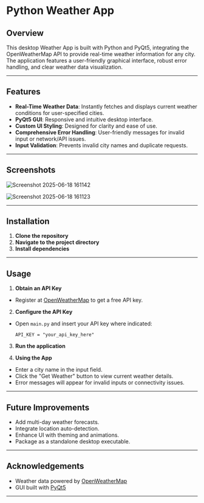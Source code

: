 # Python Weather App

## Overview  
This desktop Weather App is built with Python and PyQt5, integrating the OpenWeatherMap API to provide real-time weather information for any city. The application features a user-friendly graphical interface, robust error handling, and clear weather data visualization.

---

## Features  

- **Real-Time Weather Data**: Instantly fetches and displays current weather conditions for user-specified cities.
- **PyQt5 GUI**: Responsive and intuitive desktop interface.
- **Custom UI Styling**: Designed for clarity and ease of use.
- **Comprehensive Error Handling**: User-friendly messages for invalid input or network/API issues.
- **Input Validation**: Prevents invalid city names and duplicate requests.

---

## Screenshots  
![Screenshot 2025-06-18 161142](https://github.com/user-attachments/assets/b35d5fc8-5377-4588-b9bc-6701fb30c749)

![Screenshot 2025-06-18 161123](https://github.com/user-attachments/assets/49ca43ea-984a-449a-98e9-4847426b3edf)





---

## Installation  

1. **Clone the repository**
2. **Navigate to the project directory**
3. **Install dependencies**


---

## Usage  

1. **Obtain an API Key**  
- Register at [OpenWeatherMap](https://openweathermap.org/api) to get a free API key.

2. **Configure the API Key**  
- Open `main.py` and insert your API key where indicated:
  ```
  API_KEY = "your_api_key_here"
  ```

3. **Run the application**  

4. **Using the App**  
- Enter a city name in the input field.
- Click the "Get Weather" button to view current weather details.
- Error messages will appear for invalid inputs or connectivity issues.

---

## Future Improvements  

- Add multi-day weather forecasts.
- Integrate location auto-detection.
- Enhance UI with theming and animations.
- Package as a standalone desktop executable.

---

## Acknowledgements  

- Weather data powered by [OpenWeatherMap](https://openweathermap.org/)
- GUI built with [PyQt5](https://riverbankcomputing.com/software/pyqt/)

---





